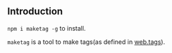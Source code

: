 ## Introduction

`npm i maketag -g` to install.

`maketag` is a tool to make tags(as defined in [web.tags][web.tags]).

[web.tags]: github.com/ch1c0t/web.tags
